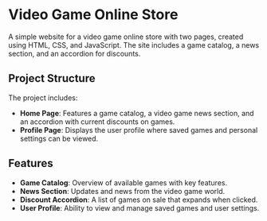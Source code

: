 # Video Game Online Store

A simple website for a video game online store with two pages, created using HTML, CSS, and JavaScript. The site includes a game catalog, a news section, and an accordion for discounts.

## Project Structure

The project includes:
- **Home Page**: Features a game catalog, a video game news section, and an accordion with current discounts on games.
- **Profile Page**: Displays the user profile where saved games and personal settings can be viewed.

## Features

- **Game Catalog**: Overview of available games with key features.
- **News Section**: Updates and news from the video game world.
- **Discount Accordion**: A list of games on sale that expands when clicked.
- **User Profile**: Ability to view and manage saved games and user settings.
